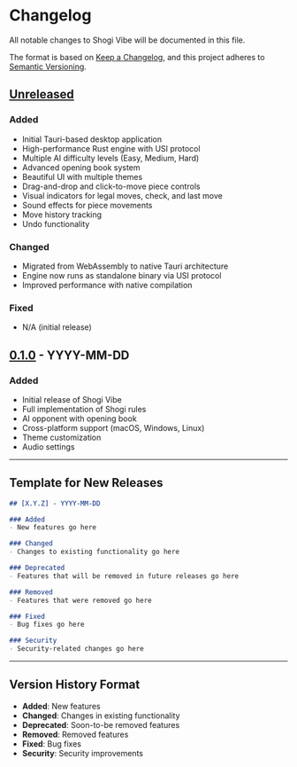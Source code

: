 # Changelog

All notable changes to Shogi Vibe will be documented in this file.

The format is based on [Keep a Changelog](https://keepachangelog.com/en/1.0.0/),
and this project adheres to [Semantic Versioning](https://semver.org/spec/v2.0.0.html).

## [Unreleased]

### Added
- Initial Tauri-based desktop application
- High-performance Rust engine with USI protocol
- Multiple AI difficulty levels (Easy, Medium, Hard)
- Advanced opening book system
- Beautiful UI with multiple themes
- Drag-and-drop and click-to-move piece controls
- Visual indicators for legal moves, check, and last move
- Sound effects for piece movements
- Move history tracking
- Undo functionality

### Changed
- Migrated from WebAssembly to native Tauri architecture
- Engine now runs as standalone binary via USI protocol
- Improved performance with native compilation

### Fixed
- N/A (initial release)

## [0.1.0] - YYYY-MM-DD

### Added
- Initial release of Shogi Vibe
- Full implementation of Shogi rules
- AI opponent with opening book
- Cross-platform support (macOS, Windows, Linux)
- Theme customization
- Audio settings

---

## Template for New Releases

```markdown
## [X.Y.Z] - YYYY-MM-DD

### Added
- New features go here

### Changed
- Changes to existing functionality go here

### Deprecated
- Features that will be removed in future releases go here

### Removed
- Features that were removed go here

### Fixed
- Bug fixes go here

### Security
- Security-related changes go here
```

---

## Version History Format

- **Added**: New features
- **Changed**: Changes in existing functionality
- **Deprecated**: Soon-to-be removed features
- **Removed**: Removed features
- **Fixed**: Bug fixes
- **Security**: Security improvements

[Unreleased]: https://github.com/yourusername/shogi-game/compare/v0.1.0...HEAD
[0.1.0]: https://github.com/yourusername/shogi-game/releases/tag/v0.1.0

